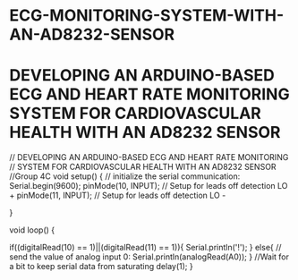 # ECG-MONITORING-SYSTEM-WITH-AN-AD8232-SENSOR
# DEVELOPING AN ARDUINO-BASED ECG AND HEART RATE MONITORING SYSTEM FOR CARDIOVASCULAR HEALTH WITH AN AD8232 SENSOR


// DEVELOPING AN ARDUINO-BASED ECG AND HEART RATE MONITORING
// SYSTEM FOR CARDIOVASCULAR HEALTH WITH AN AD8232 SENSOR
//Group 4C
void setup() {
  // initialize the serial communication:
  Serial.begin(9600);
  pinMode(10, INPUT); // Setup for leads off detection LO +
  pinMode(11, INPUT); // Setup for leads off detection LO -

}

void loop() {
  
  if((digitalRead(10) == 1)||(digitalRead(11) == 1)){
    Serial.println('!');
  }
  else{
    // send the value of analog input 0:
      Serial.println(analogRead(A0));
  }
  //Wait for a bit to keep serial data from saturating
  delay(1);
}
